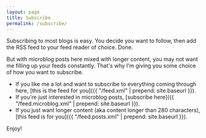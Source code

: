 ```yaml
---
layout: page
title: Subscribe
permalink: /subscribe/
---
```


Subscribing to most blogs is easy. You decide you want to follow, then add the RSS feed to your feed reader of choice. Done. 

But with microblog posts here mixed with longer content, you may not want me filling up your feeds constantly. That's why I'm giving you some choice of how you want to subscribe.

- If you like me a lot and want to subscribe to everything coming through here, [this is the feed for you]({{ "/feed.xml" | prepend: site.baseurl }}).
- If you're just interested in microblog posts, [subscribe here]({{ "/feed.microblog.xml" | prepend: site.baseurl }}).
- If you just want longer content (aka content longer than 280 characters), [this feed is for you]({{ "/feed.posts.xml" | prepend: site.baseurl }}). 

Enjoy!